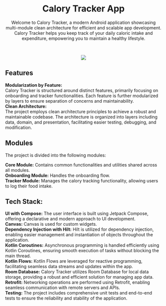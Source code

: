 <h1 align="center">Calory Tracker App</h1>

<p align="center">  
Welcome to Calory Tracker, a modern Android application showcasing multi-module clean architecture for efficient and scalable app development. 
  <br> Calory Tracker helps you keep track of your daily caloric intake and expenditure, empowering you to maintain a healthy lifestyle.
</p>
</br>

<p align="center">
  <img src="https://i.imgur.com/Ek47LGxh.jpg" />
</p>

## Features
**Modularization by Feature:** 
</br>
Calory Tracker is structured around distinct features, primarily focusing on onboarding and tracker functionalities. Each feature is further modularized by layers to ensure separation of concerns and maintainability.
</br>
**Clean Architecture:**
</br>
The project employs clean architecture principles to achieve a robust and maintainable codebase. The architecture is organized into layers including data, domain, and presentation, facilitating easier testing, debugging, and modification.

## Modules
The project is divided into the following modules:

**Core Module:** Contains common functionalities and utilities shared across all modules.</br>
**Onboarding Module:** Handles the onboarding flow.</br>
**Tracker Module:** Manages the calory tracking functionality, allowing users to log their food intake.</br>

## Tech Stack:
**UI with Compose:** The user interface is built using Jetpack Compose, offering a declarative and modern approach to UI development.</br>
**Canvas:** Canvas is used for custom widgets.</br>
**Dependency Injection with Hilt:** Hilt is utilized for dependency injection, enabling easier management and instantiation of objects throughout the application.</br>
**Kotlin Coroutines:** Asynchronous programming is handled efficiently using Kotlin Coroutines, ensuring smooth execution of tasks without blocking the main thread.</br>
**Kotlin Flows:** Kotlin Flows are leveraged for reactive programming, facilitating seamless data streams and updates within the app.</br>
**Room Database:** Calory Tracker utilizes Room Database for local data storage, providing a robust and efficient solution for managing app data.</br>
**Retrofit:** Networking operations are performed using Retrofit, enabling seamless communication with remote servers and APIs.</br>
**Testing:** The project includes comprehensive unit tests and end-to-end tests to ensure the reliability and stability of the application.</br>

